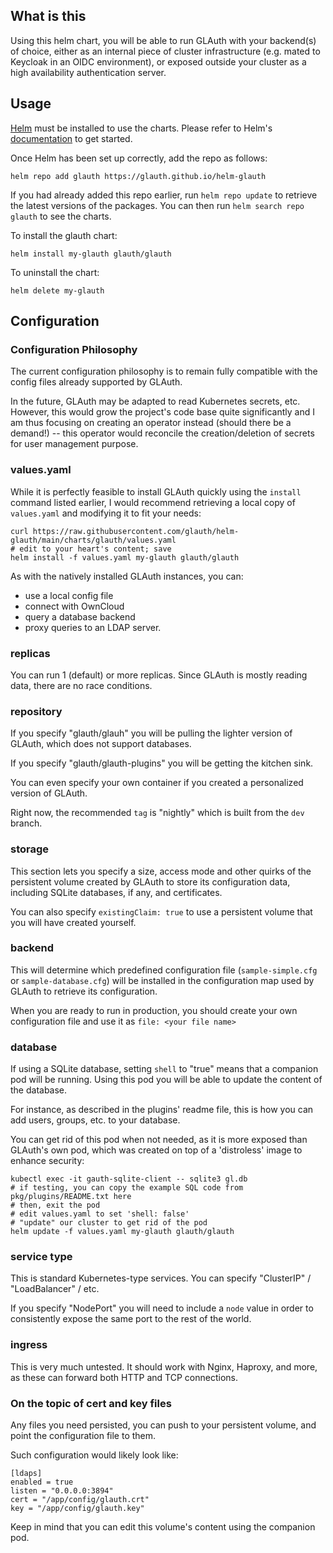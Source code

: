 ## What is this

Using this helm chart, you will be able to run GLAuth with your backend(s) of choice, either as an internal piece of cluster infrastructure  (e.g. mated to Keycloak in an OIDC environment), or exposed outside your cluster as a high availability authentication server.

## Usage

[Helm](https://helm.sh) must be installed to use the charts.  Please refer to
Helm's [documentation](https://helm.sh/docs) to get started.

Once Helm has been set up correctly, add the repo as follows:

```
helm repo add glauth https://glauth.github.io/helm-glauth
```

If you had already added this repo earlier, run `helm repo update` to retrieve
the latest versions of the packages.  You can then run `helm search repo
glauth` to see the charts.

To install the glauth chart:

    helm install my-glauth glauth/glauth

To uninstall the chart:

    helm delete my-glauth

## Configuration

### Configuration Philosophy

The current configuration philosophy is to remain fully compatible with the config files already supported by GLAuth.

In the future, GLAuth may be adapted to read Kubernetes secrets, etc. However, this would grow the project's code base quite significantly and I am thus focusing on creating an operator instead (should there be a demand!) -- this operator would reconcile the creation/deletion of secrets for user management purpose.

### values.yaml

While it is perfectly feasible to install GLAuth quickly using the `install` command listed earlier, I would recommend retrieving a local copy of `values.yaml` and modifying it to fit your needs:

```
curl https://raw.githubusercontent.com/glauth/helm-glauth/main/charts/glauth/values.yaml
# edit to your heart's content; save
helm install -f values.yaml my-glauth glauth/glauth
```

As with the natively installed GLAuth instances, you can:

- use a local config file
- connect with OwnCloud
- query a database backend
- proxy queries to an LDAP server.

### replicas

You can run 1 (default) or more replicas. Since GLAuth is mostly reading data, there are no race conditions.

### repository

If you specify "glauth/glauh" you will be pulling the lighter version of GLAuth, which does not support databases.

If you specify "glauth/glauth-plugins" you will be getting the kitchen sink.

You can even specify your own container if you created a personalized version of GLAuth.

Right now, the recommended `tag` is "nightly" which is built from the `dev` branch.

### storage

This section lets you specify a size, access mode and other quirks of the persistent volume created by GLAuth to store its configuration data, including SQLite databases, if any, and certificates.

You can also specify `existingClaim: true` to use a persistent volume that you will have created yourself.

### backend

This will determine which predefined configuration file (`sample-simple.cfg` or `sample-database.cfg`) will be installed in the configuration map used by GLAuth to retrieve its configuration.

When you are ready to run in production, you should create your own configuration file and use it as `file: <your file name>`

### database

If using a SQLite database, setting `shell` to "true" means that a companion pod will be running. Using this pod you will be able to update the content of the database.

For instance, as described in the plugins' readme file, this is how you can add users, groups, etc. to your database.

You can get rid of this pod when not needed, as it is more exposed than GLAuth's own pod, which was created on top of a 'distroless' image to enhance security:

```
kubectl exec -it gauth-sqlite-client -- sqlite3 gl.db
# if testing, you can copy the example SQL code from pkg/plugins/README.txt here
# then, exit the pod
# edit values.yaml to set 'shell: false'
# "update" our cluster to get rid of the pod
helm update -f values.yaml my-glauth glauth/glauth
```

### service type

This is standard Kubernetes-type services. You can specify "ClusterIP" / "LoadBalancer" / etc.

If you specify "NodePort" you will need to include a `node` value in order to consistently expose the same port to the rest of the world.

### ingress

This is very much untested. It should work with Nginx, Haproxy, and more, as these can forward both HTTP and TCP connections.

### On the topic of cert and key files

Any files you need persisted, you can push to your persistent volume, and point the configuration file to them.

Such configuration would likely look like:

```
[ldaps]
enabled = true
listen = "0.0.0.0:3894"
cert = "/app/config/glauth.crt"
key = "/app/config/glauth.key"
```

Keep in mind that you can edit this volume's content using the companion pod.







